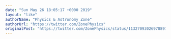 ```yaml
---
date: "Sun May 26 18:05:17 +0000 2019"
layout: "like"
authorName: "Physics & Astronomy Zone"
authorUrl: "https://twitter.com/ZonePhysics"
originalPost: "https://twitter.com/ZonePhysics/status/1132709302697889793"
---
```

